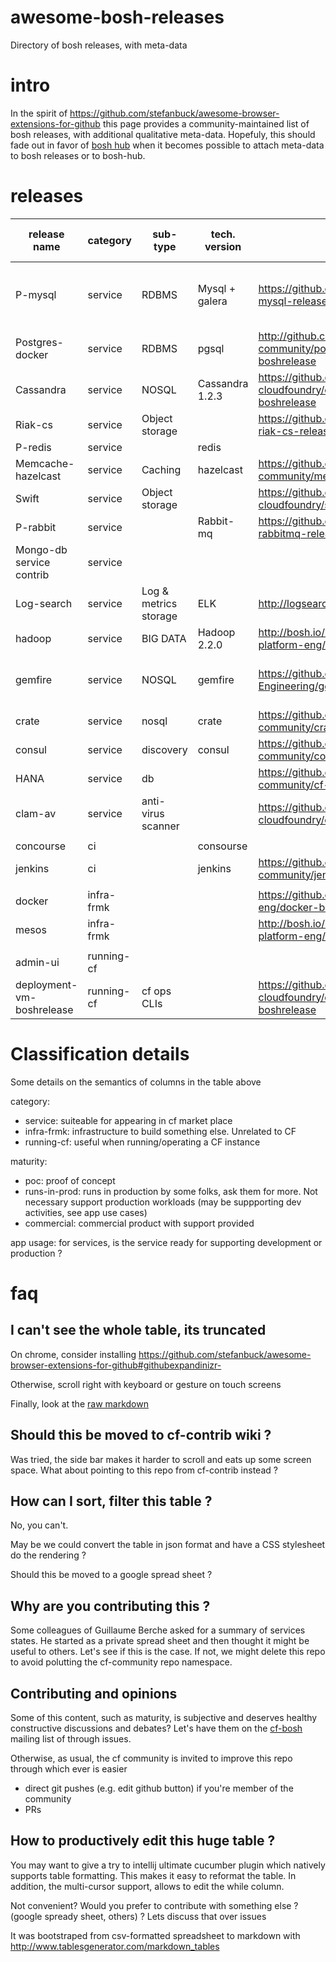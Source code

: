 # awesome-bosh-releases
Directory of bosh releases, with meta-data

# intro

In the spirit of https://github.com/stefanbuck/awesome-browser-extensions-for-github this page provides a community-maintained list of bosh releases, with additional qualitative meta-data. Hopefuly, this should fade out in favor of [bosh hub](http://bosh.io/releases) when it becomes possible to attach meta-data to bosh releases or to bosh-hub.

# releases

| release name               | category   | sub-type                | tech. version   | url                                                                      | maturity                           | main contributors   | maintained   | Backlog                                                 | HA in AZ   | Multi-az   | Broker included ??  | app usage  | comment                                                                              | Backup/restore ? |
| -------------------------- | ---------- | ----------------------- | --------------- | ------------------------------------------------------------------------ | ---------------------------------- | ------------------- | ------------ | --------                                                | ---------- | ---------- | ------------------- | ---------- | ---------                                                                            | ---------------- |
| P-mysql                    | service    | RDBMS                   | Mysql + galera  | https://github.com/cloudfoundry/cf-mysql-release                         | commercial                         | pivotal             | yes          | [url](https://www.pivotaltracker.com/n/projects/969486) | yes        | yes        | yes                 | dev        | schema as a service (isolation w.r.t. other workloads)                               | N                |
| Postgres-docker            | service    | RDBMS                   | pgsql           | http://github.com/cloudfoundry-community/postgresql-docker-boshrelease   | poc                                | Stark & wayne       | ?            |                                                         | no         | no         |                     | dev        |                                                                                      | N                |
| Cassandra                  | service    | NOSQL                   | Cassandra 1.2.3 | https://github.com/emc-cloudfoundry/cassandra-cf-service-boshrelease     | runs-in-prod                       | Emc-content         | semi         |                                                         | yes        | yes        |                     | prod       |                                                                                      | N                |
| Riak-cs                    | service    | Object storage          |                 | https://github.com/cloudfoundry/cf-riak-cs-release                       | commercial                         | pivotal             | yes          | [url](https://www.pivotaltracker.com/n/projects/969486) | yes        | planned    | yes                 | prod       |                                                                                      | N                |
| P-redis                    | service    |                         | redis           |                                                                          | commercial                         | pivotal             | yes          |                                                         | yes        |            | yes                 | prod       |                                                                                      | N                |
| Memcache-hazelcast         | service    | Caching                 | hazelcast       | https://github.com/cloudfoundry-community/memcache-release               | runs-in-prod                       | lds                 | yes          |                                                         | yes        |            | yes                 | prod       |                                                                                      | N                |
| Swift                      | service    | Object storage          |                 | https://github.com/emc-cloudfoundry/swift-boshrelease                    | runs-in-prod                       | Emc-content         | semi         |                                                         | yes        |            | no                  | prod       |                                                                                      | N                |
| P-rabbit                   | service    |                         | Rabbit-mq       | https://github.com/pivotal-cf/cf-rabbitmq-release                        | commercial                         | pivotal             | yes          | [url](https://www.pivotaltracker.com/n/projects/969486) | yes        |            | yes                 | prod       |                                                                                      | N                |
| Mongo-db service contrib   | service    |                         |                 |                                                                          | runs-in-prod                       | pivotal             | no           |                                                         | no         |            | v1                  | dev        | [alternative broker](https://github.com/pivotalservices/cf-logsearch-service-broker) | N                |
| Log-search                 | service    | Log & metrics storage   | ELK             | http://logsearch.io/                                                     | runs-in-prod                       | city bank           | yes          |                                                         | yes        |            | no                  | dev        |                                                                                      | N                |
| hadoop                     | service    | BIG DATA                | Hadoop 2.2.0    | http://bosh.io/releases/github.com/cf-platform-eng/hadoop-boshrelease    | poc                                |                     | no           |                                                         | yes        |            | no                  |            |                                                                                      | N                |
| gemfire                    | service    | NOSQL                   | gemfire         | https://github.com/Pivotal-Field-Engineering/gemfire-bosh-release        | poc (commercial version private)   | pivotal             | no           |                                                         |            |            |                     |            |                                                                                      | N                |
| crate                      | service    | nosql                   | crate           | https://github.com/cloudfoundry-community/crate-boshrelease              | poc                                | pivotal             | semi         |                                                         | ?          |            |                     | dev        |                                                                                      | N                |
| consul                     | service    | discovery               | consul          | https://github.com/cloudfoundry-community/consul-boshrelease             | Opensource,??                      | stark & wayne       | yes          |                                                         | ?          |            |                     |            |                                                                                      |                  |
| HANA                       | service    | db                      |                 | https://github.com/cloudfoundry-community/cf-hanadb-broker               | ?                                  | SAP                 | no           |                                                         |            |            |                     |            |                                                                                      |                  |
| clam-av                    | service    | anti-virus scanner      |                 | https://github.com/emc-cloudfoundry/clamav-boshrelease                   |                                    | Emc-content         |              |                                                         |            |            |                     |            |                                                                                      |                  |
|                            |            |                         |                 |                                                                          |                                    |                     |              |                                                         |            |            |                     |            |                                                                                      |                  |
| concourse                  | ci         |                         | consourse       |                                                                          |                                    |                     |              |                                                         |            |            |                     |            |                                                                                      |                  |
| jenkins                    | ci         |                         | jenkins         | https://github.com/cloudfoundry-community/jenkins-boshrelease            | Opensource,??                      | rakuten,            | yes          |                                                         |            |            |                     |            |                                                                                      |                  |
|                            |            |                         |                 |                                                                          |                                    |                     |              |                                                         |            |            |                     |            |                                                                                      |                  |
| docker                     | infra-frmk |                         |                 | https://github.com/cf-platform-eng/docker-boshrelease                    | poc                                | pivotal             |              |                                                         |            | no         | yes                 | n/a        |                                                                                      |                  |
| mesos                      | infra-frmk |                         |                 | http://bosh.io/releases/github.com/cf-platform-eng/mesos-boshrelease     | poc                                | pivotal             |              |                                                         |            |            |                     |            |                                                                                      |                  |
|                            |            |                         |                 |                                                                          |                                    |                     |              |                                                         |            |            |                     |            |                                                                                      |                  |
| admin-ui                   | running-cf |                         |                 |                                                                          | runs-in-prod                       |                     |              |                                                         |            |            |                     |            |                                                                                      |                  |
| deployment-vm-boshrelease  | running-cf | cf ops CLIs             |                 | https://github.com/emc-cloudfoundry/deployment-vm-boshrelease            | runs-in-prod                       | Emc-content         |              |                                                         |            |            |                     |            |                                                                                      |                  |

# Classification details

Some details on the semantics of columns in the table above

category:
  * service: suiteable for appearing in cf market place
  * infra-frmk: infrastructure to build something else. Unrelated to CF
  * running-cf: useful when running/operating a CF instance

maturity:
  * poc: proof of concept
  * runs-in-prod: runs in production by some folks, ask them for more. Not necessary support production workloads (may be suppporting dev activities, see app use cases)
  * commercial: commercial product with support provided

app usage: for services, is the service ready for supporting development or production ?


# faq

## I can't see the whole table, its truncated

On chrome, consider installing https://github.com/stefanbuck/awesome-browser-extensions-for-github#githubexpandinizr-

Otherwise, scroll right with keyboard or gesture on touch screens

Finally, look at the [raw markdown](https://raw.githubusercontent.com/cloudfoundry-community/awesome-bosh-releases/master/README.md)

## Should this be moved to cf-contrib wiki ?

Was tried, the side bar makes it harder to scroll and eats up some screen space. What about pointing to this repo from cf-contrib instead ? 

## How can I sort, filter this table ?

No, you can't.

May be we could convert the table in json format and have a CSS stylesheet do the rendering ?

Should this be moved to a google spread sheet ?

## Why are you contributing this ?

Some colleagues of Guillaume Berche asked for a summary of services states. He started as a private spread sheet and then thought it might be useful to others. Let's see if this is the case. If not, we might delete this repo to avoid polutting the cf-community repo namespace.

## Contributing and opinions

Some of this content, such as maturity, is subjective and deserves healthy constructive discussions and debates? Let's have them on the [cf-bosh](mailto:cf-bosh@lists.cloudfoundry.org) mailing list of through issues.

Otherwise, as usual, the cf community is invited to improve this repo through which ever is easier
*  direct git pushes (e.g. edit github button) if you're member of the community
*  PRs 

## How to productively edit this huge table ?

You may want to give a try to intellij ultimate cucumber plugin which natively supports table formatting. This makes it easy to reformat the table. In addition, the multi-cursor support, allows to edit the while column.

Not convenient? Would you prefer to contribute with something else ? (google spready sheet, others) ? Lets discuss that over issues

It was bootstraped from csv-formatted spreadsheet to markdown with http://www.tablesgenerator.com/markdown_tables



